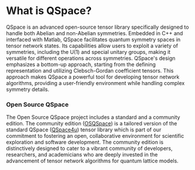 # What is QSpace?

QSpace is an advanced open-source tensor library specifically designed to handle both Abelian and non-Abelian symmetries. Embedded in C++ and interfaced with Matlab, QSpace facilitates quantum symmetry spaces in tensor network states. Its capabilities allow users to exploit a variety of symmetries, including the U(1) and special unitary groups, making it versatile for different operations across symmetries. QSpace's design emphasizes a bottom-up approach, starting from the defining representation and utilizing Clebsch-Gordan coefficient tensors. This approach makes QSpace a powerful tool for developing tensor network algorithms, providing a user-friendly environment while handling complex symmetry details.

<h3>Open Source QSpace</h3>

The Open Source QSpace project includes a standard and a community edition. The community edition ([OSQSpace](https://github.com/Open-Source-QSpace/OSQSpace)) is a tailored version of the standard QSpace ([QSpace4u](https://bitbucket.org/qspace4u/)) tensor library which is part of our commitment to fostering an open, collaborative environment for scientific exploration and software development. The community edition is distinctively designed to cater to a vibrant community of developers, researchers, and academicians who are deeply invested in the advancement of tensor network algorithms for quantum lattice models.